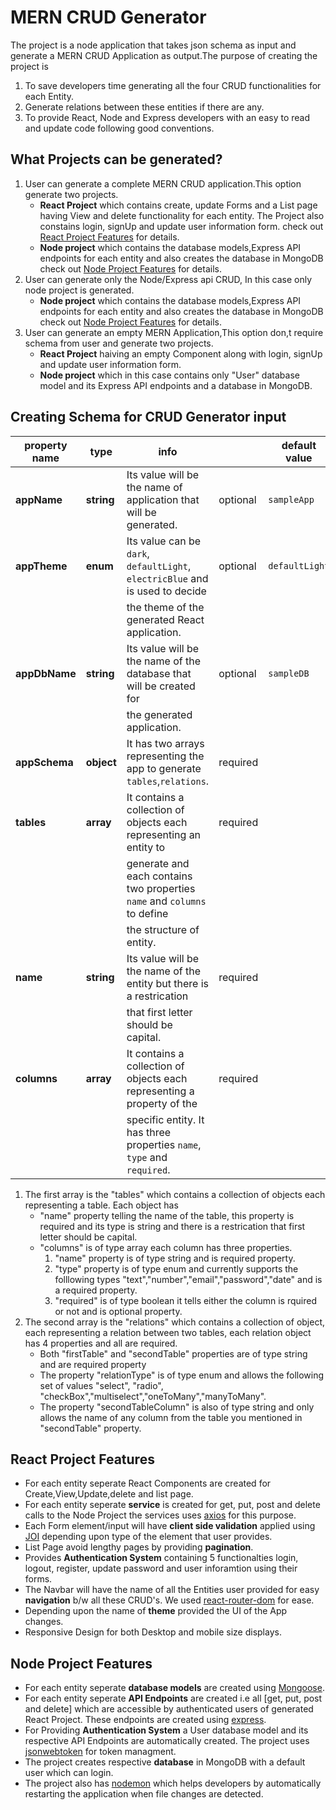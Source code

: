 # MERN CRUD Generator

The project is a node application that takes json schema as input and generate a MERN CRUD Application as output.The purpose of creating the project is
1. To save developers time generating all the four CRUD functionalities for each Entity.
2. Generate relations between these entities if there are any. 
3. To provide React, Node and Express developers with an easy to read and update code following good conventions. 

## What Projects can be generated?

1. User can generate a complete MERN CRUD application.This option generate two projects. 
   - **React Project** which contains create, update Forms and a List page having View and delete functionality for each entity. The Project also constains login, signUp and update user information form. check out [React Project Features](https://github.com/UmairAwan128/MERN-CRUD-Generator#react-project-features) for details.
   - **Node project** which contains the database models,Express API endpoints for each entity and also creates the database in MongoDB check out [Node Project Features](https://github.com/UmairAwan128/MERN-CRUD-Generator#node-project-features) for details.
2. User can generate only the Node/Express api CRUD, In this case only node project is generated.  
   - **Node project** which contains the database models,Express API endpoints for each entity and also creates the database in MongoDB check out [Node Project Features](https://github.com/UmairAwan128/MERN-CRUD-Generator#node-project-features) for details.
3. User can generate an empty MERN Application,This option don,t require schema from user and generate two projects. 
   - **React Project** haiving an empty Component along with login, signUp and update user information form.
   - **Node project** which in this case contains only "User" database model and its Express API endpoints and a database in MongoDB.

## Creating Schema for CRUD Generator input

| property name | type        | info                                                                             |            | default value | 
| --------------| ----------- | -------------------------------------------------------------------------------- | ---------- | ------------- |
| **appName**   | **string**  | Its value will be the name of application that will be generated.                | optional   | `sampleApp`   |
| **appTheme**  | **enum**    | Its value can be `dark`, `defaultLight`, `electricBlue` and is used to decide    | optional   | `defaultLight`| 
|               |             | the theme of the generated React application.                                    |            |               |
| **appDbName** | **string**  | Its value will be the name of the database that will be created for              | optional   | `sampleDB`    | 
|               |             | the generated application.                                                       |            |               |
| **appSchema** | **object**  | It has two arrays representing the app to generate `tables`,`relations`.         | required   |               |
| **tables**    | **array**   | It contains a collection of objects each representing an entity to               | required   |               | 
|               |             | generate and each contains two properties `name` and `columns` to define         |            |               |
|               |             | the structure of entity.                                                         |            |               |
|  **name**     | **string**  | Its value will be the name of the entity but there is a restrication             | required   |               | 
|               |             | that first letter should be capital.                                             |            |               |
|  **columns**  | **array**   | It contains a collection of objects each representing a property of the          | required   |               | 
|               |             | specific entity. It has three properties `name`, `type` and `required`.          |            |               |

1. The first array is the "tables" which contains a collection of objects each representing a table.
   Each object has 
   - "name" property telling the name of the table, this property is required and its type is string and there is a restrication that first letter should be capital.
   - "columns" is of type array each column has three properties.
      1. "name" property is of type string and is required property.
      2. "type" property is of type enum and currently supports the folllowing types "text","number","email","password","date" and is a required property.
      3. "required" is of type boolean it tells either the column is rquired or not and is optional property. 
2. The second array is the "relations" which contains a collection of object, each representing a relation between two tables, each relation object has 4 properties and all are required.
   - Both "firstTable" and "secondTable" properties are of type string and are required property
   - The property "relationType" is of type enum and allows the following set of values "select", "radio", "checkBox","multiselect","oneToMany","manyToMany".
   - The property "secondTableColumn" is also of type string and only allows the name of any column from the table you mentioned in "secondTable" property.    


## React Project Features

-   For each entity seperate React Components are created for Create,View,Update,delete and list page.
-   For each entity seperate **service** is created for get, put, post and delete calls to the Node Project the
    services uses [axios](https://www.npmjs.com/package/axios) for this purpose.
-   Each Form element/input will have **client side validation** applied using [JOI](https://www.npmjs.com/package/joi) depending upon type of the element that user provides.
-   List Page avoid lengthy pages by providing **pagination**. 
-   Provides **Authentication System** containing 5 functionalties 
    login, logout, register, update password and user inforamtion using their forms.
-   The Navbar will have the name of all the Entities user provided for easy **navigation** b/w all these CRUD's. 
    We used [react-router-dom](https://www.npmjs.com/package/react-router-dom) for ease.
-   Depending upon the name of **theme** provided the UI of the App changes.
-   Responsive Design for both Desktop and mobile size displays.

## Node Project Features

-   For each entity seperate **database models** are created using [Mongoose](https://www.npmjs.com/package/mongoose).
-   For each entity seperate **API Endpoints** are created i.e all [get, put, post and delete] which are accessible
    by authenticated users of generated React Project. These endpoints are created using [express](https://www.npmjs.com/package/express). 
-   For Providing **Authentication System** a User database model and its respective API Endpoints are automatically
    created. The project uses [jsonwebtoken](https://www.npmjs.com/package/jsonwebtoken) for token managment.
-   The project creates respective **database** in MongoDB with a default user which can login.
-   The project also has [nodemon](https://www.npmjs.com/package/nodemon) which helps developers by automatically  
    restarting the application when file changes are detected.